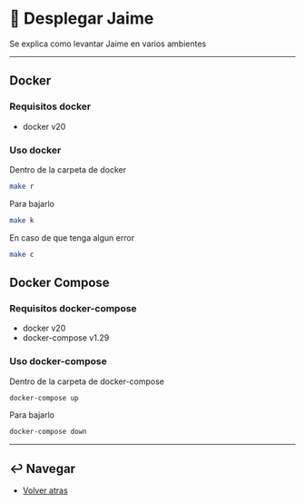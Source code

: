 # :tada: Desplegar Jaime

Se explica como levantar Jaime en varios ambientes

---

## Docker

### Requisitos docker

* docker v20

### Uso docker

Dentro de la carpeta de docker

```sh
make r
```

Para bajarlo

```sh
make k
```

En caso de que tenga algun error

```sh
make c
```

## Docker Compose

### Requisitos docker-compose

* docker v20
* docker-compose v1.29

### Uso docker-compose

Dentro de la carpeta de docker-compose

```sh
docker-compose up
```

Para bajarlo

```sh
docker-compose down
```

---

## :leftwards_arrow_with_hook: Navegar

* [Volver atras](../README.md)
